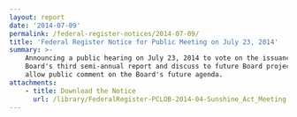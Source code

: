 ```yaml
---
layout: report
date: '2014-07-09'
permalink: /federal-register-notices/2014-07-09/
title: 'Federal Register Notice for Public Meeting on July 23, 2014'
summary: >-
    Announcing a public hearing on July 23, 2014 to vote on the issuance of the
    Board's third semi-annual report and discuss to future Board projects and
    allow public comment on the Board's future agenda.
attachments:
    - title: Download the Notice
      url: /library/FederalRegister-PCLOB-2014-04-Sunshine_Act_Meeting.pdf
---
```

